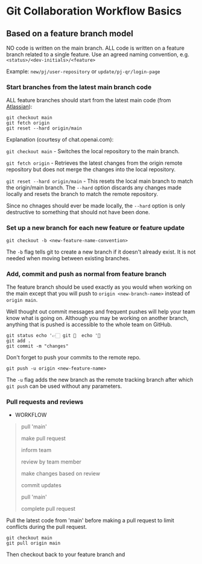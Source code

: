# Git Collaboration Workflow Basics
## Based on a feature branch model

NO code is written on the main branch.
ALL code is written on a feature branch related to a single feature.
Use an agreed naming convention, e.g. `<status>/<dev-initials>/<feature>`

Example: `new/pj/user-repository` or `update/pj-qr/login-page`

### Start branches from the latest main branch code

ALL feature branches should start from the latest main code (from [Atlassian](https://www.atlassian.com/git/tutorials/comparing-workflows/feature-branch-workflow)):
```
git checkout main
git fetch origin 
git reset --hard origin/main
```
Explanation (courtesy of chat.openai.com):

`git checkout main` - Switches the local repository to the main branch.

`git fetch origin` - Retrieves the latest changes from the origin remote repository but does not merge the changes into the local repository.

`git reset --hard origin/main` - This resets the local main branch to match the origin/main branch. The `--hard` option discards any changes made locally and resets the branch to match the remote repository.

Since no chnages should ever be made locally, the `--hard` option is only destructive to something that should not have been done.

### Set up a new branch for each new feature or feature update
```
git checkout -b <new-feature-name-convention>
```
The `-b` flag tells git to create a new branch if it doesn't already exist. It is not needed when moving between existing branches.

### Add, commit and push as normal from feature branch

The feature branch should be used exactly as you would when working on the main except that you will push to `origin <new-branch-name>` instead of `origin main`.

Well thought out commit messages and frequent pushes will help your team know what is going on. Although you may be working on another branch, anything that is pushed is accessible to the whole team on GitHub.
```
git status echo '👉🏻 git 👻  echo '🚀 
git add .
git commit -m "changes"
```
Don't forget to push your commits to the remote repo.
```
git push -u origin <new-feature-name>
```
The `-u` flag adds the new branch as the remote tracking branch after which `git push` can be used without any parameters.

### Pull requests and reviews

* WORKFLOW
> pull 'main'
> 
> make pull request
> 
> inform team
> 
> review by team member
> 
> make changes based on review
> 
> commit updates
> 
> pull 'main'
> 
> complete pull request

Pull the latest code from 'main' before making a pull request to limit conflicts during the pull request.
```
git checkout main
git pull origin main
```
Then checkout back to your feature branch and 

